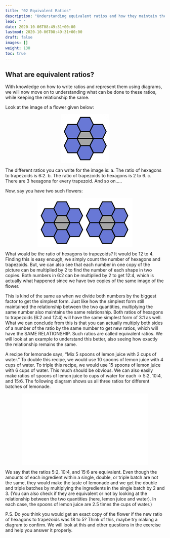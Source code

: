 ```yaml
---
title: "02 Equivalent Ratios"
description: "Understanding equivalent ratios and how they maintain the same relationship between quantities when multiplied by the same number. Examples include ratios of shapes in images and ratios of ingredients in recipes."
lead: " "
date: 2020-10-06T08:49:31+00:00
lastmod: 2020-10-06T08:49:31+00:00
draft: false
images: []
weight: 130
toc: true
---
```


## What are equivalent ratios?

With knowledge on how to write ratios and represent them using diagrams, we will now move on to understanding what can be done to these ratios, while keeping the relationship the same.  

Look at the image of a flower given below: 

<img src ="R02-one-flower.png" width="150" style="display: block; margin: 0 auto;">

The different ratios you can write for the image is: 
a. The ratio of hexagons to trapezoids is 6:2. 
b. The ratio of trapezoids to hexagons is 2 to 6. 
c. There are 3 hexagons for every trapezoid. And so on.....

Now, say you have two such flowers: 

<img src ="R02-two-flowers.png" width="300" style="display: block; margin: 0 auto;">

What would be the ratio of hexagons to trapezoids? It would be 12 to 4. Finding this is easy enough, we simply count the number of hexagons and trapezoids. But, we can also see that each number in one copy of the picture can be multiplied by 2 to find the number of each shape in two copies. Both numbers in 6:2 can be multiplied by 2 to get 12:4, which is actually what happened since we have two copies of the same image of the flower. 

This is kind of the same as when we divide both numbers by the biggest factor to get the simplest form. Just like how the simplest form still maintained the relationship between the two quantities, multiplying the same number also maintains the same relationship. Both ratios of hexagons to trapezoids (6:2 and 12:4) will have the same simplest form of 3:1 as well. What we can conclude from this is that you can actually multiply both sides of a number of the ratio by the same number to get new ratios, which will have the SAME RELATIONSHIP. Such ratios are called equivalent ratios. We will look at an example to understand this better, also seeing how exactly the relationship remains the same. 

A recipe for lemonade says, “Mix 5 spoons of lemon juice with 2 cups of water.” To double this recipe, we would use 10 spoons of lemon juice with 4 cups of water. To triple this recipe, we would use 15 spoons of lemon juice with 6 cups of water. This much should be obvious. We can also easily make ratios of spoons of lemon juice to cups of water for each -> 5:2, 10:4, and 15:6. The following diagram shows us all three ratios for different batches of lemonade.

<img src ="R02-lemonade-water-equivalence-gif.gif" width="400" style="display: block; margin: 0 auto;">

We say that the ratios 5:2, 10:4, and 15:6 are equivalent. Even though the amounts of each ingredient within a single, double, or triple batch are not the same, they would make the taste of lemonade and we get the double and triple batches by multiplying the ingredients in the single batch by 2 and 3. (You can also check if they are equivalent or not by looking at the relationship between the two quantities (here, lemon juice and water). In each case, the spoons of lemon juice are 2.5 times the cups of water.)

P.S. Do you think you would get an exact copy of the flower if the new ratio of hexagons to trapezoids was 18 to 5? Think of this, maybe try making a diagram to confirm. We will look at this and other questions in the exercise and help you answer it properly. 
